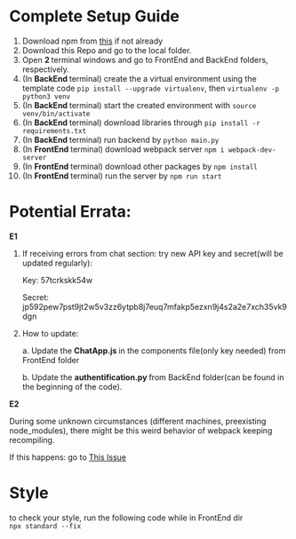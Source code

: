 # Complete Setup Guide
1. Download npm from [this](https://www.npmjs.com/get-npm) if not already
2. Download this Repo and go to the local folder.
3. Open <b> 2 </b> terminal windows and go to FrontEnd and BackEnd folders, respectively.
4. (In <b> BackEnd </b> terminal) create the a virtual environment using the template code `pip install --upgrade virtualenv`, then `virtualenv -p python3 venv`
5. (In <b> BackEnd </b> terminal) start the created environment with      `source venv/bin/activate `
6. (In <b> BackEnd </b> terminal) download libraries through `pip install -r requirements.txt`
7. (In <b> BackEnd </b> terminal) run backend by `python main.py`
8. (In <b> FrontEnd </b> terminal) download webpack server `npm i webpack-dev-server`
9. (In <b> FrontEnd </b> terminal) download other packages by `npm install`
10. (In <b> FrontEnd </b> terminal) run the server by `npm run start`

# Potential Errata: 

<b> E1 </b>

1. If receiving errors from chat section: try new API key and secret(will be updated regularly):

    Key: 57tcrkskk54w 

    Secret: jp592pew7pst9jt2w5v3zz6ytpb8j7euq7mfakp5ezxn9j4s2a2e7xch35vk9dgn

2. How to update: 

    a. Update the <b> ChatApp.js </b> in the components file(only key needed) from FrontEnd folder

    b. Update the <b> authentification.py </b> from BackEnd folder(can be found in the beginning of the code). 
    
<b> E2 </b>

During some unknown circumstances (different machines, preexisting node_modules), there might be this weird behavior of webpack keeping recompiling. 

If this happens: go to [This Issue](https://github.com/Yizong98/Housing_Proj/issues/18)

# Style
to check your style, run the following code while in FrontEnd dir  
`npx standard --fix`

